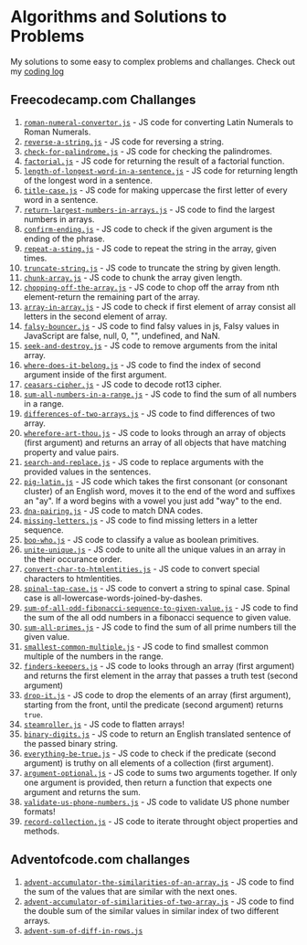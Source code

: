 # Algorithms and Solutions to Problems
My solutions to some easy to complex problems and challanges. Check out my [coding log](https://github.com/akto/Tea-Bach-and-Coding/blob/master/CODING-LOG.md)

## Freecodecamp.com Challanges

1. [`roman-numeral-convertor.js`](https://github.com/akto/algorithms-problem-solving/blob/master/roman-numeral-convertor.js) - JS code for converting Latin Numerals to Roman Numerals.
2. [`reverse-a-string.js`](https://github.com/akto/algorithms-problem-solving/blob/master/reverse-a-string.js) - JS code for reversing a string.
3. [`check-for-palindrome.js`](https://github.com/akto/algorithms-problem-solving/blob/master/check-for-palindrome.js) - JS code for checking the palindromes.
4. [`factorial.js`](https://github.com/akto/algorithms-problem-solving/blob/master/factorial.js) - JS code for returning the result of a factorial function.
5. [`length-of-longest-word-in-a-sentence.js`](https://github.com/akto/algorithms-problem-solving/blob/master/length-of-longest-word.js) - JS code for returning length of the longest word in a sentence.
6. [`title-case.js`](https://github.com/akto/algorithms-problem-solving/blob/master/title-case.js) - JS code for making uppercase the first letter of every word in a sentence.
7. [`return-largest-numbers-in-arrays.js`](https://github.com/akto/algorithms-problem-solving/blob/master/return-largest-numbers-in-arrays.js) - JS code to find the largest numbers in arrays.
8. [`confirm-ending.js`](https://github.com/akto/algorithms-problem-solving/blob/master/confirm-ending.js) - JS code to check if the given argument is the ending of the phrase.
9. [`repeat-a-sting.js`](https://github.com/akto/algorithms-problem-solving/blob/master/repeat-a-sting.js) - JS code to repeat the string in the array, given times.
10. [`truncate-string.js`](https://github.com/akto/algorithms-problem-solving/blob/master/truncate-string.js) - JS code to truncate the string by given length.
11. [`chunk-array.js`](https://github.com/akto/algorithms-problem-solving/blob/master/chunk-array.js) - JS code to chunk the array given length.
12. [`chopping-off-the-array.js`](https://github.com/akto/algorithms-problem-solving/blob/master/chopping-off-the-array.js) - JS code to chop off the array from nth element-return the remaining part of the array.
13. [`array-in-array.js`](https://github.com/akto/algorithms-problem-solving/blob/master/array-in-array.js) - JS code to check if first element of array consist all letters in the second element of array.
14. [`falsy-bouncer.js`](https://github.com/akto/algorithms-problem-solving/blob/master/falsy-bouncer.js) - JS code to find falsy values in js, Falsy values in JavaScript are false, null, 0, "", undefined, and NaN.
15. [`seek-and-destroy.js`](https://github.com/akto/algorithms-problem-solving/blob/master/seek-and-destroy.js) - JS code to remove arguments from the inital array.
16. [`where-does-it-belong.js`](https://github.com/akto/algorithms-problem-solving/blob/master/where-does-it-belong.js) - JS code to find the index of second argument inside of the first argument.
17. [`ceasars-cipher.js`](https://github.com/akto/algorithms-problem-solving/blob/master/ceasars-cipher.js) - JS code to decode rot13 cipher.
18. [`sum-all-numbers-in-a-range.js`](https://github.com/akto/algorithms-problem-solving/blob/master/sum-all-numbers-in-a-range.js) - JS code to find the sum of all numbers in a range.
19. [`differences-of-two-arrays.js`](https://github.com/akto/algorithms-problem-solving/blob/master/differences-of-two-arrays.js) - JS code to find differences of two array.
20. [`wherefore-art-thou.js`](https://github.com/akto/algorithms-problem-solving/blob/master/wherefore-art-thou.js) - JS code to looks through an array of objects (first argument) and returns an array of all objects that have matching property and value pairs.
21. [`search-and-replace.js`](https://github.com/akto/algorithms-problem-solving/blob/master/search-and-replace.js) - JS code to replace arguments with the provided values in the sentences.
22. [`pig-latin.js`](https://github.com/akto/algorithms-problem-solving/blob/master/pig-latin.js) - JS code which takes the first consonant (or consonant cluster) of an English word, moves it to the end of the word and suffixes an "ay". If a word begins with a vowel you just add "way" to the end.
23. [`dna-pairing.js`](https://github.com/akto/algorithms-problem-solving/blob/master/dna-pairing.js) - JS code to match DNA codes.
24. [`missing-letters.js`](https://github.com/akto/algorithms-problem-solving/blob/master/missing-letters.js) - JS code to find missing letters in a letter sequence.
25. [`boo-who.js`](https://github.com/akto/algorithms-problem-solving/blob/master/boo-who.js) - JS code to classify a value as boolean primitives.
26. [`unite-unique.js`](https://github.com/akto/algorithms-problem-solving/blob/master/unite-unique.js) - JS code to unite all the unique values in an array in the their occurance order.
27. [`convert-char-to-htmlentities.js`](https://github.com/akto/algorithms-problem-solving/blob/master/convert-char-to-htmlentities.js) - JS code to convert special characters to htmlentities.
28. [`spinal-tap-case.js`](https://github.com/akto/algorithms-problem-solving/blob/master/spinal-tap-case.js) - JS code to convert a string to spinal case. Spinal case is all-lowercase-words-joined-by-dashes.
29. [`sum-of-all-odd-fibonacci-sequence-to-given-value.js`](https://github.com/akto/algorithms-problem-solving/blob/master/sum-of-all-odd-fibonacci-sequence-to-given-value.js) - JS code to find the sum of the all odd numbers in a fibonacci sequence to given value.
30. [`sum-all-primes.js`](https://github.com/akto/algorithms-problem-solving/blob/master/sum-all-primes.js) - JS code to find the sum of all prime numbers till the given value.
31. [`smallest-common-multiple.js`](https://github.com/akto/algorithms-problem-solving/blob/master/smallest-common-multiple.js) - JS code to find smallest common multiple of the numbers in the range.
32. [`finders-keepers.js`](https://github.com/akto/algorithms-problem-solving/blob/master/finders-keepers.js) - JS code to looks through an array (first argument) and returns the first element in the array that passes a truth test (second argument)
33. [`drop-it.js`](https://github.com/akto/algorithms-problem-solving/blob/master/drop-it.js) - JS code to drop the elements of an array (first argument), starting from the front, until the predicate (second argument) returns `true`.
34. [`steamroller.js`](https://github.com/akto/algorithms-problem-solving/blob/master/steamroller.js) - JS code to flatten arrays!
35. [`binary-digits.js`](https://github.com/akto/algorithms-problem-solving/blob/master/binary-agents.js) - JS code to return an English translated sentence of the passed binary string.
36. [`everything-be-true.js`](https://github.com/akto/algorithms-problem-solving/blob/master/everything-be-true.js) - JS code to check if the predicate (second argument) is truthy on all elements of a collection (first argument).
37. [`argument-optional.js`](https://github.com/akto/algorithms-problem-solving/blob/master/arguments-optional.js) - JS code to sums two arguments together. If only one argument is provided, then return a function that expects one argument and returns the sum.
38. [`validate-us-phone-numbers.js`](https://github.com/akto/algorithms-problem-solving/blob/master/validate-us-phone-numbers.js) - JS code to validate US phone number formats!
39. [`record-collection.js`](https://github.com/akto/algorithms-problem-solving/blob/master/record-collection.js) - JS code to iterate throught object properties and methods.


## Adventofcode.com challanges

1. [`advent-accumulator-the-similarities-of-an-array.js`](https://github.com/akto/algorithms-problem-solving/blob/master/advent-accumulator-the-similarities-of-an-array.js) - JS code to find the sum of the values that are similar with the next ones.
2. [`advent-accumulator-of-similarities-of-two-array.js`](https://github.com/akto/algorithms-problem-solving/blob/master/advent-accumulator-of-similarities-of-two-array.js) - JS code to find the double sum of the similar values in similar index of two different arrays.
3. [`advent-sum-of-diff-in-rows.js`](https://github.com/akto/algorithms-problem-solving/blob/master/advent-sum-of-diff-in-rows.js)
